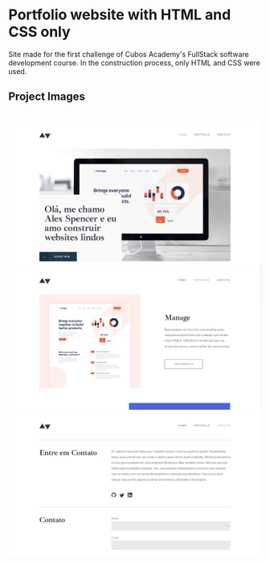 # Portfolio website with HTML and CSS only
Site made for the first challenge of Cubos Academy's FullStack software development course. In the construction process, only HTML and CSS were used.

## Project Images
<br>
<img src="./.github/assetsReadme/Home.PNG">
<img src="./.github/assetsReadme/Portfolio.PNG">
<img src="./.github/assetsReadme/Contact.PNG">
